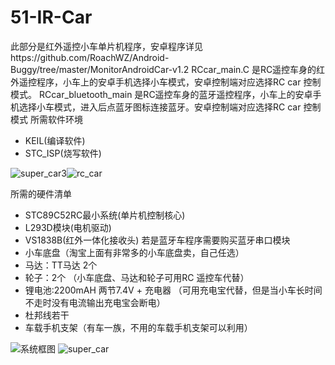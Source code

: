 51-IR-Car
=========

此部分是红外遥控小车单片机程序，安卓程序详见https://github.com/RoachWZ/Android-Buggy/tree/master/MonitorAndroidCar-v1.2
RCcar_main.C 是RC遥控车身的红外遥控程序，小车上的安卓手机选择小车模式，安卓控制端对应选择RC car 控制模式。
RCcar_bluetooth_main 是RC遥控车身的蓝牙遥控程序，小车上的安卓手机选择小车模式，进入后点蓝牙图标连接蓝牙。安卓控制端对应选择RC car 控制模式
所需软件环境

+ KEIL(编译软件)
+ STC_ISP(烧写软件)

![super_car3](https://github.com/RoachWZ/AI-in-RTC_ProgrammingChallenge/blob/master/ChallengeProject/Agora-Androidcar-v1.2/photo/super_car3.png)![rc_car](https://github.com/RoachWZ/Android-Buggy/blob/master/51-IR-Car/RCcar.png)

所需的硬件清单

+ STC89C52RC最小系统(单片机控制核心)
+ L293D模块(电机驱动)
+ VS1838B(红外一体化接收头) 若是蓝牙车程序需要购买蓝牙串口模块
+ 小车底盘（淘宝上面有非常多的小车底盘卖，自己任选）
+ 马达：TT马达 2个
+ 轮子：2个 （小车底盘、马达和轮子可用RC 遥控车代替）
+ 锂电池:2200mAH 两节7.4V + 充电器 （可用充电宝代替，但是当小车长时间不走时没有电流输出充电宝会断电）
+ 杜邦线若干
+ 车载手机支架（有车一族，不用的车载手机支架可以利用）

![系统框图](https://github.com/RoachWZ/AI-in-RTC_ProgrammingChallenge/blob/master/ChallengeProject/Agora-Androidcar-v1.2/photo/xtkt.png)
![super_car](https://github.com/RoachWZ/AI-in-RTC_ProgrammingChallenge/blob/master/ChallengeProject/Agora-Androidcar-v1.2/photo/super_car.png)
